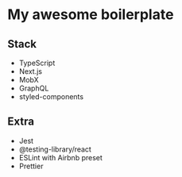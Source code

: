 # My awesome boilerplate

## Stack

- TypeScript
- Next.js
- MobX
- GraphQL
- styled-components

## Extra

- Jest
- @testing-library/react
- ESLint with Airbnb preset
- Prettier
